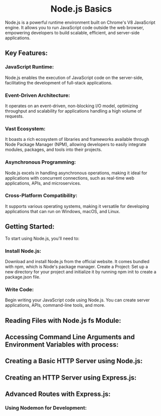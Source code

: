 <h1 align="center">Node.js Basics</h1>

Node.js is a powerful runtime environment built on Chrome's V8 JavaScript engine. It allows you to run JavaScript code outside the web browser, empowering developers to build scalable, efficient, and server-side applications.

## Key Features:

### JavaScript Runtime: 
Node.js enables the execution of JavaScript code on the server-side, facilitating the development of full-stack applications.
### Event-Driven Architecture: 
It operates on an event-driven, non-blocking I/O model, optimizing throughput and scalability for applications handling a high volume of requests.
### Vast Ecosystem: 
It boasts a rich ecosystem of libraries and frameworks available through Node Package Manager (NPM), allowing developers to easily integrate modules, packages, and tools into their projects.
### Asynchronous Programming: 
Node.js excels in handling asynchronous operations, making it ideal for applications with concurrent connections, such as real-time web applications, APIs, and microservices.
### Cross-Platform Compatibility: 
It supports various operating systems, making it versatile for developing applications that can run on Windows, macOS, and Linux.

## Getting Started:

To start using Node.js, you'll need to:

### Install Node.js: 
Download and install Node.js from the official website. It comes bundled with npm, which is Node's package manager.
Create a Project: Set up a new directory for your project and initialize it by running npm init to create a package.json file.
### Write Code: 
Begin writing your JavaScript code using Node.js. You can create server applications, APIs, command-line tools, and more.


## Reading Files with Node.js fs Module:

## Accessing Command Line Arguments and Environment Variables with process:

## Creating a Basic HTTP Server using Node.js:

## Creating an HTTP Server using Express.js:

## Advanced Routes with Express.js:

### Using Nodemon for Development:
